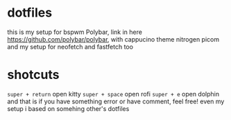 # dotfiles
this is my setup for bspwm
Polybar, link in here https://github.com/polybar/polybar, with cappucino theme
nitrogen
picom
and my setup for neofetch and fastfetch too
# shotcuts
`super + return` open kitty
`super + space` open rofi
`super + e` open dolphin
and that is
if you have something error or have comment, feel free! even my setup i based on somehing other's dotfiles
